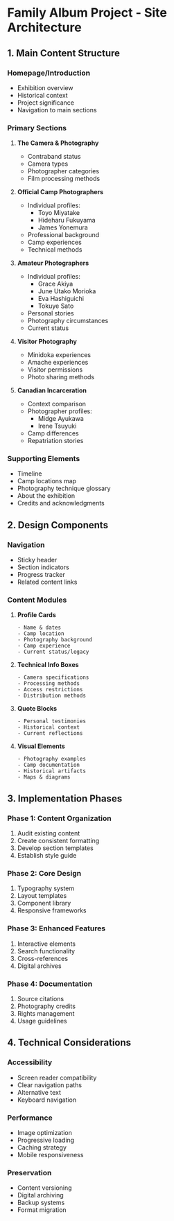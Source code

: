 # Family Album Project - Site Architecture

## 1. Main Content Structure

### Homepage/Introduction
- Exhibition overview
- Historical context
- Project significance
- Navigation to main sections

### Primary Sections
1. **The Camera & Photography**
   - Contraband status
   - Camera types
   - Photographer categories
   - Film processing methods

2. **Official Camp Photographers**
   - Individual profiles:
     - Toyo Miyatake
     - Hideharu Fukuyama
     - James Yonemura
   - Professional background
   - Camp experiences
   - Technical methods

3. **Amateur Photographers**
   - Individual profiles:
     - Grace Akiya
     - June Utako Morioka
     - Eva Hashiguichi
     - Tokuye Sato
   - Personal stories
   - Photography circumstances
   - Current status

4. **Visitor Photography**
   - Minidoka experiences
   - Amache experiences
   - Visitor permissions
   - Photo sharing methods

5. **Canadian Incarceration**
   - Context comparison
   - Photographer profiles:
     - Midge Ayukawa
     - Irene Tsuyuki
   - Camp differences
   - Repatriation stories

### Supporting Elements
- Timeline
- Camp locations map
- Photography technique glossary
- About the exhibition
- Credits and acknowledgments

## 2. Design Components

### Navigation
- Sticky header
- Section indicators
- Progress tracker
- Related content links

### Content Modules
1. **Profile Cards**
   ```
   - Name & dates
   - Camp location
   - Photography background
   - Camp experience
   - Current status/legacy
   ```

2. **Technical Info Boxes**
   ```
   - Camera specifications
   - Processing methods
   - Access restrictions
   - Distribution methods
   ```

3. **Quote Blocks**
   ```
   - Personal testimonies
   - Historical context
   - Current reflections
   ```

4. **Visual Elements**
   ```
   - Photography examples
   - Camp documentation
   - Historical artifacts
   - Maps & diagrams
   ```

## 3. Implementation Phases

### Phase 1: Content Organization
1. Audit existing content
2. Create consistent formatting
3. Develop section templates
4. Establish style guide

### Phase 2: Core Design
1. Typography system
2. Layout templates
3. Component library
4. Responsive frameworks

### Phase 3: Enhanced Features
1. Interactive elements
2. Search functionality
3. Cross-references
4. Digital archives

### Phase 4: Documentation
1. Source citations
2. Photography credits
3. Rights management
4. Usage guidelines

## 4. Technical Considerations

### Accessibility
- Screen reader compatibility
- Clear navigation paths
- Alternative text
- Keyboard navigation

### Performance
- Image optimization
- Progressive loading
- Caching strategy
- Mobile responsiveness

### Preservation
- Content versioning
- Digital archiving
- Backup systems
- Format migration
